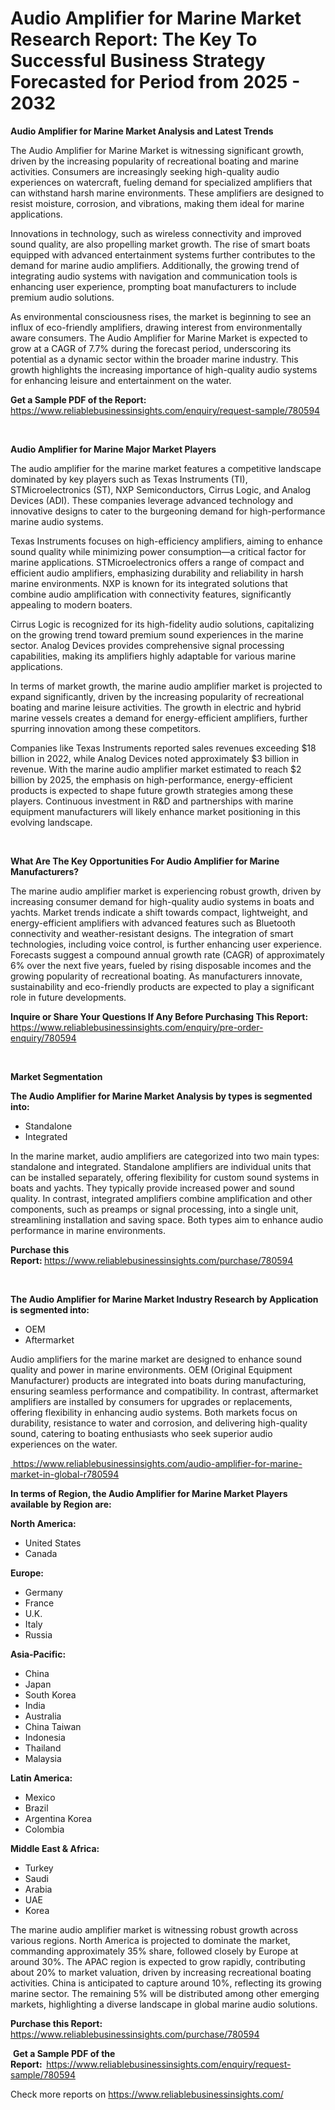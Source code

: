 <p><h1>Audio Amplifier for Marine Market Research Report: The Key To Successful Business Strategy Forecasted for Period from 2025 - 2032</h1></p><p><strong>Audio Amplifier for Marine Market Analysis and Latest Trends</strong></p>
<p><p>The Audio Amplifier for Marine Market is witnessing significant growth, driven by the increasing popularity of recreational boating and marine activities. Consumers are increasingly seeking high-quality audio experiences on watercraft, fueling demand for specialized amplifiers that can withstand harsh marine environments. These amplifiers are designed to resist moisture, corrosion, and vibrations, making them ideal for marine applications.</p><p>Innovations in technology, such as wireless connectivity and improved sound quality, are also propelling market growth. The rise of smart boats equipped with advanced entertainment systems further contributes to the demand for marine audio amplifiers. Additionally, the growing trend of integrating audio systems with navigation and communication tools is enhancing user experience, prompting boat manufacturers to include premium audio solutions.</p><p>As environmental consciousness rises, the market is beginning to see an influx of eco-friendly amplifiers, drawing interest from environmentally aware consumers. The Audio Amplifier for Marine Market is expected to grow at a CAGR of 7.7% during the forecast period, underscoring its potential as a dynamic sector within the broader marine industry. This growth highlights the increasing importance of high-quality audio systems for enhancing leisure and entertainment on the water.</p></p>
<p><strong>Get a Sample PDF of the Report:&nbsp;</strong> <a href="https://www.reliablebusinessinsights.com/enquiry/request-sample/780594?utm_campaign=2534&utm_medium=2&utm_source=Github&utm_content=ia&utm_term=26032025&utm_id=audio-amplifier-for-marine">https://www.reliablebusinessinsights.com/enquiry/request-sample/780594</a></p>
<p>&nbsp;</p>
<p><strong>Audio Amplifier for Marine Major Market Players</strong></p>
<p><p>The audio amplifier for the marine market features a competitive landscape dominated by key players such as Texas Instruments (TI), STMicroelectronics (ST), NXP Semiconductors, Cirrus Logic, and Analog Devices (ADI). These companies leverage advanced technology and innovative designs to cater to the burgeoning demand for high-performance marine audio systems.</p><p>Texas Instruments focuses on high-efficiency amplifiers, aiming to enhance sound quality while minimizing power consumption—a critical factor for marine applications. STMicroelectronics offers a range of compact and efficient audio amplifiers, emphasizing durability and reliability in harsh marine environments. NXP is known for its integrated solutions that combine audio amplification with connectivity features, significantly appealing to modern boaters.</p><p>Cirrus Logic is recognized for its high-fidelity audio solutions, capitalizing on the growing trend toward premium sound experiences in the marine sector. Analog Devices provides comprehensive signal processing capabilities, making its amplifiers highly adaptable for various marine applications.</p><p>In terms of market growth, the marine audio amplifier market is projected to expand significantly, driven by the increasing popularity of recreational boating and marine leisure activities. The growth in electric and hybrid marine vessels creates a demand for energy-efficient amplifiers, further spurring innovation among these competitors.</p><p>Companies like Texas Instruments reported sales revenues exceeding $18 billion in 2022, while Analog Devices noted approximately $3 billion in revenue. With the marine audio amplifier market estimated to reach $2 billion by 2025, the emphasis on high-performance, energy-efficient products is expected to shape future growth strategies among these players. Continuous investment in R&D and partnerships with marine equipment manufacturers will likely enhance market positioning in this evolving landscape.</p></p>
<p>&nbsp;</p>
<p><strong>What Are The Key Opportunities For Audio Amplifier for Marine Manufacturers?</strong></p>
<p><p>The marine audio amplifier market is experiencing robust growth, driven by increasing consumer demand for high-quality audio systems in boats and yachts. Market trends indicate a shift towards compact, lightweight, and energy-efficient amplifiers with advanced features such as Bluetooth connectivity and weather-resistant designs. The integration of smart technologies, including voice control, is further enhancing user experience. Forecasts suggest a compound annual growth rate (CAGR) of approximately 6% over the next five years, fueled by rising disposable incomes and the growing popularity of recreational boating. As manufacturers innovate, sustainability and eco-friendly products are expected to play a significant role in future developments.</p></p>
<p><strong>Inquire or Share Your Questions If Any Before Purchasing This Report:</strong> <a href="https://www.reliablebusinessinsights.com/enquiry/pre-order-enquiry/780594?utm_campaign=2534&utm_medium=2&utm_source=Github&utm_content=ia&utm_term=26032025&utm_id=audio-amplifier-for-marine">https://www.reliablebusinessinsights.com/enquiry/pre-order-enquiry/780594</a></p>
<p>&nbsp;</p>
<p><strong>Market Segmentation</strong></p>
<p><strong>The Audio Amplifier for Marine Market Analysis by types is segmented into:</strong></p>
<p><ul><li>Standalone</li><li>Integrated</li></ul></p>
<p><p>In the marine market, audio amplifiers are categorized into two main types: standalone and integrated. Standalone amplifiers are individual units that can be installed separately, offering flexibility for custom sound systems in boats and yachts. They typically provide increased power and sound quality. In contrast, integrated amplifiers combine amplification and other components, such as preamps or signal processing, into a single unit, streamlining installation and saving space. Both types aim to enhance audio performance in marine environments.</p></p>
<p><strong>Purchase this Report:&nbsp;</strong><a href="https://www.reliablebusinessinsights.com/purchase/780594?utm_campaign=2534&utm_medium=2&utm_source=Github&utm_content=ia&utm_term=26032025&utm_id=audio-amplifier-for-marine">https://www.reliablebusinessinsights.com/purchase/780594</a></p>
<p>&nbsp;</p>
<p><strong>The Audio Amplifier for Marine Market Industry Research by Application is segmented into:</strong></p>
<p><ul><li>OEM</li><li>Aftermarket</li></ul></p>
<p><p>Audio amplifiers for the marine market are designed to enhance sound quality and power in marine environments. OEM (Original Equipment Manufacturer) products are integrated into boats during manufacturing, ensuring seamless performance and compatibility. In contrast, aftermarket amplifiers are installed by consumers for upgrades or replacements, offering flexibility in enhancing audio systems. Both markets focus on durability, resistance to water and corrosion, and delivering high-quality sound, catering to boating enthusiasts who seek superior audio experiences on the water.</p></p>
<p><a href="https://www.reliablebusinessinsights.com/audio-amplifier-for-marine-market-in-global-r780594?utm_campaign=2534&utm_medium=2&utm_source=Github&utm_content=ia&utm_term=26032025&utm_id=audio-amplifier-for-marine">&nbsp;https://www.reliablebusinessinsights.com/audio-amplifier-for-marine-market-in-global-r780594</a></p>
<p><strong>In terms of Region, the Audio Amplifier for Marine Market Players available by Region are:</strong></p>
<p>
    <p> <strong> North America: </strong>
        <ul>
            <li>United States</li>
            <li>Canada</li>
        </ul>
        </p> 
    <p> <strong> Europe: </strong>
        <ul>
            <li>Germany</li>
            <li>France</li>
            <li>U.K.</li>
            <li>Italy</li>
            <li>Russia</li>
        </ul>
        </p> 
    <p> <strong> Asia-Pacific: </strong>
        <ul>
            <li>China</li>
            <li>Japan</li>
            <li>South Korea</li>
            <li>India</li>
            <li>Australia</li>
            <li>China Taiwan</li>
            <li>Indonesia</li>
            <li>Thailand</li>
            <li>Malaysia</li>
        </ul>
        </p> 
    <p> <strong> Latin America: </strong>
        <ul>
            <li>Mexico</li>
            <li>Brazil</li>
            <li>Argentina Korea</li>
            <li>Colombia</li>
        </ul>
        </p> 
    <p> <strong> Middle East & Africa: </strong>
        <ul>
            <li>Turkey</li>
            <li>Saudi</li>
            <li>Arabia</li>
            <li>UAE</li>
            <li>Korea</li>
        </ul>
    </p>
    </p>
<p><p>The marine audio amplifier market is witnessing robust growth across various regions. North America is projected to dominate the market, commanding approximately 35% share, followed closely by Europe at around 30%. The APAC region is expected to grow rapidly, contributing about 20% to market valuation, driven by increasing recreational boating activities. China is anticipated to capture around 10%, reflecting its growing marine sector. The remaining 5% will be distributed among other emerging markets, highlighting a diverse landscape in global marine audio solutions.</p></p>
<p><strong>Purchase this Report: </strong><a href="https://www.reliablebusinessinsights.com/purchase/780594?utm_campaign=2534&utm_medium=2&utm_source=Github&utm_content=ia&utm_term=26032025&utm_id=audio-amplifier-for-marine">https://www.reliablebusinessinsights.com/purchase/780594</a></p>
<p>&nbsp;<strong>Get a Sample PDF of the Report:&nbsp;&nbsp;</strong><a href="https://www.reliablebusinessinsights.com/enquiry/request-sample/780594?utm_campaign=2534&utm_medium=2&utm_source=Github&utm_content=ia&utm_term=26032025&utm_id=audio-amplifier-for-marine">https://www.reliablebusinessinsights.com/enquiry/request-sample/780594</a></p>
<p><strong></strong></p>
<p>Check more reports on <a href="https://www.reliablebusinessinsights.com/?utm_campaign=2534&utm_medium=2&utm_source=Github&utm_content=ia&utm_term=26032025&utm_id=audio-amplifier-for-marine">https://www.reliablebusinessinsights.com/</a></p>